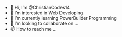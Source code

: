 - 👋 Hi, I’m @ChristianCodes14
- 👀 I’m interested in Web Developing
- 🌱 I’m currently learning PowerBuilder Programming
- 💞️ I’m looking to collaborate on ...
- 📫 How to reach me ...

<!---
ChristianCodes14/ChristianCodes14 is a ✨ special ✨ repository because its `README.md` (this file) appears on your GitHub profile.
You can click the Preview link to take a look at your changes.
--->
